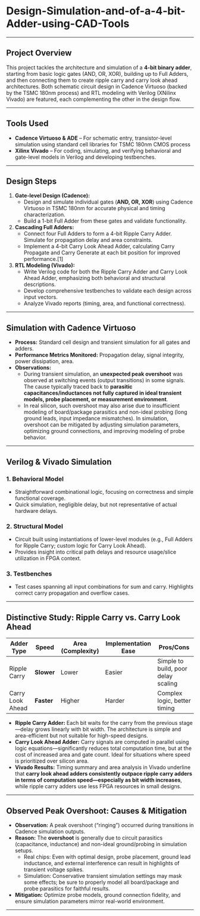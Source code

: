 # Design-Simulation-and-of-a-4-bit-Adder-using-CAD-Tools

***

## Project Overview

This project tackles the architecture and simulation of a **4-bit binary adder**, starting from basic logic gates (AND, OR, XOR), building up to Full Adders, and then connecting them to create ripple carry and carry look ahead architectures. Both schematic circuit design in Cadence Virtuoso (backed by the TSMC 180nm process) and RTL modeling with Verilog (XNilinx Vivado) are featured, each complementing the other in the design flow.

***

## Tools Used

- **Cadence Virtuoso & ADE** – For schematic entry, transistor-level simulation using standard cell libraries for TSMC 180nm CMOS process
- **Xilinx Vivado** – For coding, simulating, and verifying behavioral and gate-level models in Verilog and developing testbenches.

***

## Design Steps

1. **Gate-level Design (Cadence):**
   - Design and simulate individual gates (**AND, OR, XOR**) using Cadence Virtuoso in TSMC 180nm for accurate physical and timing characterization.
   - Build a 1-bit Full Adder from these gates and validate functionality.
2. **Cascading Full Adders:**
   - Connect four Full Adders to form a 4-bit Ripple Carry Adder. Simulate for propagation delay and area constraints.
   - Implement a 4-bit Carry Look Ahead Adder, calculating Carry Propagate and Carry Generate at each bit position for improved performance.[1]
3. **RTL Modeling (Vivado):**
   - Write Verilog code for both the Ripple Carry Adder and Carry Look Ahead Adder, emphasizing both behavioral and structural descriptions.
   - Develop comprehensive testbenches to validate each design across input vectors.
   - Analyze Vivado reports (timing, area, and functional correctness).

***

## Simulation with Cadence Virtuoso

- **Process:** Standard cell design and transient simulation for all gates and adders.
- **Performance Metrics Monitored:** Propagation delay, signal integrity, power dissipation, area.
- **Observations:** 
  - During transient simulation, an **unexpected peak overshoot** was observed at switching events (output transitions) in some signals. The cause typically traced back to **parasitic capacitances/inductances not fully captured in ideal transient models, probe placement, or measurement environment**.
  - In real silicon, such overshoot may also arise due to insufficient modeling of board/package parasitics and non-ideal probing (long ground leads, input impedance mismatches). In simulation, overshoot can be mitigated by adjusting simulation parameters, optimizing ground connections, and improving modeling of probe behavior.

***

## Verilog & Vivado Simulation

### 1. Behavioral Model
   - Straightforward combinational logic, focusing on correctness and simple functional coverage.
   - Quick simulation, negligible delay, but not representative of actual hardware delays.

### 2. Structural Model
   - Circuit built using instantiations of lower-level modules (e.g., Full Adders for Ripple Carry; custom logic for Carry Look Ahead).
   - Provides insight into critical path delays and resource usage/slice utilization in FPGA context.

### 3. Testbenches
   - Test cases spanning all input combinations for sum and carry. Highlights correct carry propagation and overflow cases.

***

## Distinctive Study: Ripple Carry vs. Carry Look Ahead

| Adder Type            | Speed        | Area (Complexity) | Implementation Ease | Pros/Cons                           |
|-----------------------|-------------|-------------------|--------------------|-------------------------------------|
| Ripple Carry          | **Slower** | Lower              | Easier             | Simple to build, poor delay scaling |
| Carry Look Ahead      | **Faster** | Higher              | Harder             | Complex logic, better timing        |

- **Ripple Carry Adder:** Each bit waits for the carry from the previous stage—delay grows linearly with bit width. The architecture is simple and area-efficient but not suitable for high-speed designs.
- **Carry Look Ahead Adder:** Carry signals are computed in parallel using logic equations—significantly reduces total computation time, but at the cost of increased area and gate count. Ideal for situations where speed is prioritized over silicon area.
- **Vivado Results:** Timing summary and area analysis in Vivado underline that **carry look ahead adders consistently outpace ripple carry adders in terms of computation speed—especially as bit width increases**, while ripple carry adders use less FPGA resources in small designs.

***

## Observed Peak Overshoot: Causes & Mitigation

- **Observation:** A peak overshoot (“ringing”) occurred during transitions in Cadence simulation outputs.
- **Reason:** The **overshoot** is generally due to circuit parasitics (capacitance, inductance) and non-ideal ground/probing in simulation setups.
  - Real chips: Even with optimal design, probe placement, ground lead inductance, and external interference can result in highlights of transient voltage spikes.
  - Simulation: Conservative transient simulation settings may mask some effects; be sure to properly model all board/package and probe parasitics for faithful results.
- **Mitigation:** Optimize probe models, ground connection fidelity, and ensure simulation parameters mirror real-world environment.

***


